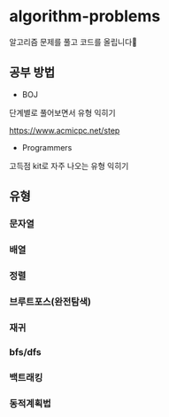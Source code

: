 # algorithm-problems

알고리즘 문제를 풀고 코드를 올립니다💨

## 공부 방법
- BOJ

단계별로 풀어보면서 유형 익히기

https://www.acmicpc.net/step

- Programmers

고득점 kit로 자주 나오는 유형 익히기

## 유형
### 문자열

### 배열



### 정렬

### 브루트포스(완전탐색)

### 재귀

### bfs/dfs


### 백트래킹

### 동적계획법